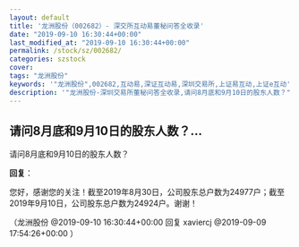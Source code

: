 ```yaml
---
layout: default
title: '龙洲股份（002682）- 深交所互动易董秘问答全收录'
date: "2019-09-10 16:30:44+00:00"
last_modified_at: "2019-09-10 16:30:44+00:00"
permalink: /stock/sz/002682/
categories: szstock
cover: 
tags: "龙洲股份"
keywords: '"龙洲股份",002682,互动易,深证互动易,深圳交易所,上证易互动,上证e互动'
description: '"龙洲股份-深圳交易所董秘问答全收录,请问8月底和9月10日的股东人数？"'
---
```


## 请问8月底和9月10日的股东人数？...

请问8月底和9月10日的股东人数？

**回复**：

您好，感谢您的关注！截至2019年8月30日，公司股东总户数为24977户；截至2019年9月10日，公司股东总户数为24924户。谢谢！ 

（龙洲股份  @2019-09-10 16:30:44+00:00 回复 xaviercj  @2019-09-09 17:54:26+00:00 ）

